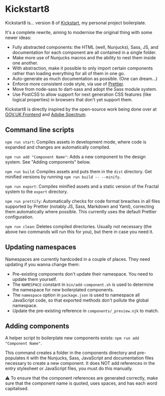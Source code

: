 # Kickstart8

Kickstart8 is... version 8 of [Kickstart](https://github.com/querkmachine/kickstart), my personal project boilerplate.

It's a complete rewrite, aiming to modernise the original thing with some newer ideas:

- Fully abstracted components: the HTML (well, Nunjucks), Sass, JS, and documentation for each component are all contained in a single folder.
- Make more use of Nunjucks macros and the ability to nest them inside one another.
- With abstraction, make it possible to only import certain components rather than loading everything for all of them in one go.
- Auto-generate as much documentation as possible. (One can dream...)
- Enforce more consistent code style, via use of [Prettier](https://prettier.io).
- Move from node-sass to dart-sass and adopt the Sass module system.
- Use PostCSS to allow support for next generation CSS features (like logical properties) in browsers that don't yet support them.

Kickstart8 is directly inspired by the open-source work being done over at [GOV.UK Frontend](http://github.com/alphagov/govuk-frontend) and [Adobe Spectrum](https://github.com/adobe/spectrum-css).

## Command line scripts

`npm run start`: Compiles assets in development mode, where code is expanded and changes are automatically compiled.

`npm run add "Component Name"`: Adds a new component to the design system. See "Adding components" below.

`npm run build`: Compiles assets and puts them in the `dist` directory. Get minified versions by running `npm run build -- --minify`.

`npm run export`: Compiles minified assets and a static version of the Fractal system to the `export` directory.

`npm run prettify`: Automatically checks for code format breaches in all files supported by Prettier (notably JS, Sass, Markdown and Yaml), correcting them automatically where possible. This currently uses the default Prettier configuration.

`npm run clean`: Deletes compiled directories. Usually not necessary (the above two commands will run this for you), but there in case you need it.

## Updating namespaces

Namespaces are currently hardcoded in a couple of places. They need updating if you wanna change them:

- Pre-existing components don't update their namespace. You need to update them yourself.
- The `NAMESPACE` constant in `bin/add-component.sh` is used to determine the namespace for new boilerplated components.
- The `namespace` option in `package.json` is used to namespace all JavaScript code, so that exported methods don't pollute the global namespace.
- Update the pre-existing reference in `components/_preview.njk` to match.

## Adding components

A helper script to boilerplate new components exists: `npm run add "Component Name"`.

This command creates a folder in the components directory and pre-populates it with the Nunjucks, Sass, JavaScript and documentation files necessary to create a new component. It does NOT add references in the entry stylesheet or JavaScript files, you must do this manually.

⚠️ To ensure that the component references are generated correctly, make sure that the component name is quoted, uses spaces, and has each word capitalised.
